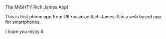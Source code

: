 The MIGHTY Rich James App!

This is first phone app from UK musician Rich James.
It is a web based app for smartphones.

I hope you enjoy it
